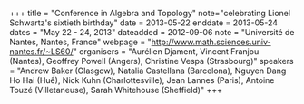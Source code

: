 +++
title = "Conference in Algebra and Topology"
note="celebrating Lionel Schwartz's sixtieth birthday"
date = 2013-05-22
enddate = 2013-05-24
dates = "May 22 - 24, 2013"
dateadded = 2012-09-06
note = "Université de Nantes, Nantes, France"
webpage = "http://www.math.sciences.univ-nantes.fr/~LS60/"
organisers = "Aurélien Djament, Vincent Franjou (Nantes), Geoffrey Powell (Angers), Christine Vespa (Strasbourg)"
speakers = "Andrew Baker  (Glasgow), Natalia Castellana  (Barcelona), Nguyen Dang Ho Hai  (Hu&#7871;), Nick Kuhn  (Charlottesville), Jean Lannes  (Paris), Antoine Touzé  (Villetaneuse), Sarah Whitehouse  (Sheffield)"
+++
